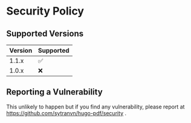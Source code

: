 # Security Policy

## Supported Versions
<!--
Use this section to tell people about which versions of your project are
currently being supported with security updates.
-->
| Version | Supported          |
| ------- | ------------------ |
| 1.1.x   | :white_check_mark: |
| 1.0.x   | :x:                |

## Reporting a Vulnerability

This unlikely to happen but if you find any vulnerability, please report at https://github.com/sytranvn/hugo-pdf/security .
